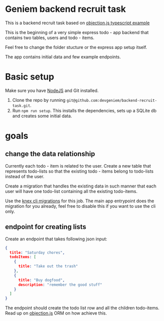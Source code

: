 # Geniem backend recruit task

This is a backend recruit task based on [objection.js typescript example](https://github.com/Vincit/objection.js/tree/master/examples/express-ts)

This is the beginning of a very simple express todo - app backend that contains two tables, users and todo - items.

Feel free to change the folder stucture or the express app setup itself.

The app contains initial data and few example endpoints. 

# Basic setup

Make sure you have [NodeJS](https://nodejs.org/en/) and Git installed.

1. Clone the repo by running `git@github.com:devgeniem/backend-recruit-task.git`.
2. Run `npm run setup`. This installs the dependencies, sets up a SQLite db and creates some initial data.

# goals

## change the data relationship
Currently each todo - item is related to the user. Create a new table that represents todo-lists so that the existing todo - items belong to todo-lists instead of the user. 

Create a migration that handles the existing data in such manner that each user will have one todo-list containing all the existing todo-items. 

Use the [knex cli migrations](https://knexjs.org/#Migrations) for this job. The main app entrypoint does the migration for you already, feel free to disable this if you want to use the cli only. 

## endpoint for creating lists
Create an endpoint that takes following json input:
```json
{
  title: "Saturday chores",
  todoItems: [
    {
      title: "Take out the trash"
    },
    {
      title: "Buy dogfood",
      description: "remember the good stuff"
    }
  ]
}
```
The endpoint should create the todo list row and all the children todo-items. Read up on [objection.js](http://vincit.github.io/objection.js/) ORM on how achieve this.


